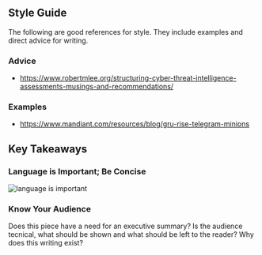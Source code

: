 ## Style Guide
The following are good references for style. They include examples and direct advice for writing.

### Advice
- https://www.robertmlee.org/structuring-cyber-threat-intelligence-assessments-musings-and-recommendations/

### Examples
- https://www.mandiant.com/resources/blog/gru-rise-telegram-minions


## Key Takeaways
### Language is Important; Be Concise
![ language is important ](probability-confidence-levels.png)

### Know Your Audience
Does this piece have a need for an executive summary? Is the audience tecnical, what should be shown and what should be left to the reader? Why does this writing exist?